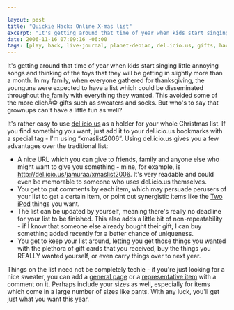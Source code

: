 ```yaml
--- 

layout: post
title: "Quickie Hack: Online X-mas list"
excerpt: "It's getting around that time of year when kids start singing little annoying songs and thinking of the toys that they will be getting in slightly more than a month.  In my family, when everyone gathered for thanksgiving, the younguns were expected to have a list which could be disseminated throughout the family with everything they wanted.  This avoided some of the more clich\xC3\x83\xC2\xA9 gifts such as sweaters and socks."
date: 2006-11-16 07:09:16 -06:00
tags: [play, hack, live-journal, planet-debian, del.icio.us, gifts, hacks]
---
```

It's getting around that time of year when kids start singing little annoying songs and thinking of the toys that they will be getting in slightly more than a month.  In my family, when everyone gathered for thanksgiving, the younguns were expected to have a list which could be disseminated throughout the family with everything they wanted.  This avoided some of the more clichÃ© gifts such as sweaters and socks.  But who's to say that grownups can't have a little fun as well?

It's rather easy to use <a title="Online Social Bookmarking" href="http://del.icio.us">del.icio.us</a> as a holder for your whole Christmas list.  If you find something you want, just add it to your del.icio.us bookmarks with a special tag - I'm using “xmaslist2006”.  Using del.icio.us gives you a few advantages over the traditional list:
<ul>
	<li> A nice URL which you can give to friends, family and anyone else who might want to give you something - mine, for example, is <a title="Jamuraa's Xmas List 2006" href="http://del.icio.us/jamuraa/xmaslist2006">http://del.icio.us/jamuraa/xmaslist2006</a>.  It's very readable and could even be memorable to someone who uses del.icio.us themselves.</li>
	<li> You get to put comments by each item, which may persuade perusers of your list to get a certain item, or point out synergistic items like the <a title="iPod Screen Protector" href="http://www.welovemacs.com/apl6006.html">Two</a> <a title="iPod Screen Scratch Remover" href="http://www.welovemacs.com/apspolish.html">iPod</a> things you want.</li>
	<li> The list can be updated by yourself, meaning there's really no deadline for your list to be finished.  This also adds a little bit of non-repeatability - if I know that someone else already bought their gift, I can buy something added recently for a better chance of uniqueness.</li>
	<li> You get to keep your list around, letting you get those things you wanted with the plethora of gift cards that you received, buy the things you REALLY wanted yourself, or even carry things over to next year.</li>
</ul>
Things on the list need not be completely techie - if you're just looking for a nice sweater, you can add a <a title="Land's End Sweaters" href="http://www.landsend.com/cd/index/fp/0,,17,00.html">general page</a> or a <a href="http://www.llbean.com/webapp/wcs/stores/servlet/CategoryDisplay?page=double-l-cotton-sweater&amp;categoryId=23158&amp;storeId=1&amp;catalogId=1&amp;langId=-1&amp;parentCategory=6309&amp;cat4=6306&amp;shop_method=pp&amp;feat=6309-tn">representative item</a> with a comment on it. Perhaps include your sizes as well, especially for items which come in a large number of sizes like pants.  With any luck, you'll get just what you want this year.
